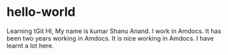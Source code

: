 # hello-world
Learning tGit
HI,
My name is kumar Shanu Anand.
I work in Amdocs. It has been two years working in Amdocs. It is nice working in Amdocs.
I have learnt a lot here.
